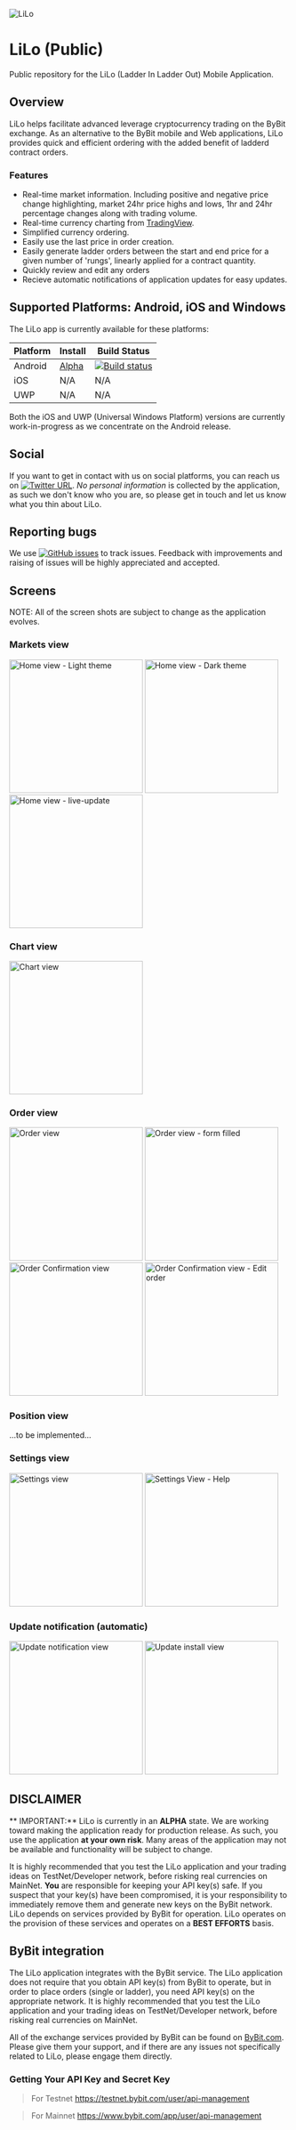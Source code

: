![LiLo](Screenshots/launcher_foreground.png "LiLo - logo")

# LiLo (Public) 
Public repository for the LiLo (Ladder In Ladder Out) Mobile Application.

## Overview
LiLo helps facilitate advanced leverage cryptocurrency trading on the ByBit exchange. As an alternative to the ByBit mobile and Web applications, LiLo provides quick and efficient ordering with the added benefit of ladderd contract orders.

### Features
- Real-time market information. Including positive and negative price change highlighting, market 24hr price highs and lows, 1hr and 24hr percentage changes along with trading volume.
- Real-time currency charting from [TradingView](https://uk.tradingview.com/).
- Simplified currency ordering.
- Easily use the last price in order creation.
- Easily generate ladder orders between the start and end price for a given number of 'rungs', linearly applied for a contract quantity.
- Quickly review and edit any orders
- Recieve automatic notifications of application updates for easy updates.

## Supported Platforms: Android, iOS and Windows

The LiLo app is currently available for these platforms:

| Platform | Install | Build Status |
| -------- | ------- | ------------ |
| Android  | [Alpha](https://tinyurl.com/LiLoApp) | [![Build status](https://build.appcenter.ms/v0.1/apps/c414af6f-de0a-40d7-b5b6-5470d4734714/branches/1.0.1/badge)](https://appcenter.ms) |
| iOS      | N/A        | N/A       |
| UWP      | N/A        | N/A       |

Both the iOS and UWP (Universal Windows Platform) versions are currently work-in-progress as we concentrate on the Android release.

## Social
If you want to get in contact with us on social platforms, you can reach us on [![Twitter URL](https://img.shields.io/twitter/url/https/twitter.com/LiLoMobileApp.svg?style=social&label=Follow%20%40LiLoMobileApp)](https://twitter.com/LiLoMobileApp).  *No personal information* is collected by the application, as such we don't know who you are, so please get in touch and let us know what you thin about LiLo.

## Reporting bugs
We use [![GitHub issues](https://img.shields.io/github/issues/GeorgeLeithead/LiLo_Public)](https://github.com/GeorgeLeithead/LiLo_Public/issues) to track issues.  Feedback with improvements and raising of issues will be highly appreciated and accepted.

## Screens
NOTE: All of the screen shots are subject to change as the application evolves.

### Markets view
<img alt="Home view - Light theme" src="Screenshots/10.png" width="240" /> <img alt="Home view - Dark theme" src="Screenshots/15.png" width="240" /> <img alt="Home view - live-update" src="Screenshots/16.png" width="240" />

### Chart view
<img alt="Chart view" src="Screenshots/20.png" width="240" />

### Order view
<img alt="Order view" src="Screenshots/30.png" width="240" /> <img alt="Order view - form filled" src="Screenshots/31.png" width="240" /> <img alt="Order Confirmation view" src="Screenshots/35.png" width="240" /> <img alt="Order Confirmation view - Edit order" src="Screenshots/36.png" width="240" />

### Position view
...to be implemented...

### Settings view
<img alt="Settings view" src="Screenshots/50.png" width="240" /> <img alt="Settings View - Help" src="Screenshots/54.png" width="240" />

### Update notification (automatic)
<img alt="Update notification view" src="Screenshots/60.png" width="240" /> <img alt="Update install view" src="Screenshots/61.png" width="240" />

## DISCLAIMER

** IMPORTANT:** LiLo is currently in an **ALPHA** state. We are working toward making the application ready for production release. As such, you use the application **at your own risk**.  Many areas of the application may not be available and functionality will be subject to change.

It is highly recommended that you test the LiLo application and your trading ideas on TestNet/Developer network, before risking real currencies on MainNet.
**You** are responsible for keeping your API key(s) safe. If you suspect that your key(s) have been compromised, it is your responsibility to immediately remove them and generate new keys on the ByBit network.
LiLo depends on services provided by ByBit for operation.  LiLo operates on the provision of these services and operates on a **BEST EFFORTS** basis.

## ByBit integration
The LiLo application integrates with the ByBit service.  The LiLo application does not require that you obtain API key(s) from ByBit to operate, but in order to place orders (single or ladder), you need API key(s) on the appropriate network.
It is highly recommended that you test the LiLo application and your trading ideas on TestNet/Developer network, before risking real currencies on MainNet.

All of the exchange services provided by ByBit can be found on [ByBit.com](https://www.bybit.com/).  Please give them your support, and if there are any issues not specifically related to LiLo, please engage them directly.

### Getting Your API Key and Secret Key

> For Testnet
https://testnet.bybit.com/user/api-management

> For Mainnet
https://www.bybit.com/app/user/api-management